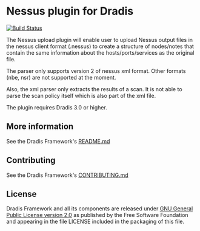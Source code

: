 # Nessus plugin for Dradis

[![Build Status](https://secure.travis-ci.org/dradis/dradis-nessus.png?branch=master)](http://travis-ci.org/dradis/dradis-nessus)

The Nessus upload plugin will enable user to upload Nessus output files in the nessus client format (.nessus) to create a structure of nodes/notes that contain the same information about the hosts/ports/services as the original file.

The parser only supports version 2 of nessus xml format. Other formats (nbe, nsr) are not supported at the moment.

Also, the xml parser only extracts the results of a scan. It is not able to parse the scan policy itself which is also part of the xml file.

The plugin requires Dradis 3.0 or higher.


## More information

See the Dradis Framework's [README.md](https://github.com/dradis/dradisframework/blob/master/README.md)


## Contributing

See the Dradis Framework's [CONTRIBUTING.md](https://github.com/dradis/dradisframework/blob/master/CONTRIBUTING.md)


## License

Dradis Framework and all its components are released under [GNU General Public License version 2.0](http://www.gnu.org/licenses/old-licenses/gpl-2.0.html) as published by the Free Software Foundation and appearing in the file LICENSE included in the packaging of this file.
